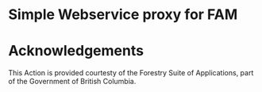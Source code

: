 <!-- Project Shields -->
# Simple Webservice proxy for FAM


# Acknowledgements

This Action is provided courtesty of the Forestry Suite of Applications, part of the Government of British Columbia.
